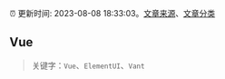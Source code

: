 :alarm_clock: 更新时间: 2023-08-08 18:33:03。[文章来源](/README.md)、[文章分类](/TAGS.md)

## Vue


> 关键字：`Vue`、`ElementUI`、`Vant`



